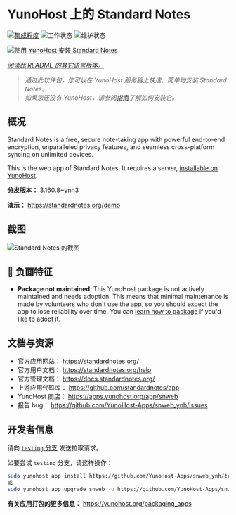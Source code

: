<!--
注意：此 README 由 <https://github.com/YunoHost/apps/tree/master/tools/readme_generator> 自动生成
请勿手动编辑。
-->

# YunoHost 上的 Standard Notes

[![集成程度](https://dash.yunohost.org/integration/snweb.svg)](https://dash.yunohost.org/appci/app/snweb) ![工作状态](https://ci-apps.yunohost.org/ci/badges/snweb.status.svg) ![维护状态](https://ci-apps.yunohost.org/ci/badges/snweb.maintain.svg)

[![使用 YunoHost 安装 Standard Notes](https://install-app.yunohost.org/install-with-yunohost.svg)](https://install-app.yunohost.org/?app=snweb)

*[阅读此 README 的其它语言版本。](./ALL_README.md)*

> *通过此软件包，您可以在 YunoHost 服务器上快速、简单地安装 Standard Notes。*  
> *如果您还没有 YunoHost，请参阅[指南](https://yunohost.org/install)了解如何安装它。*

## 概况

Standard Notes is a free, secure note-taking app with powerful end-to-end encryption, unparalleled privacy features, and seamless cross-platform syncing on unlimited devices. 

This is the web app of Standard Notes. It requires a server, [installable on YunoHost](https://github.com/YunoHost-Apps/snserver_ynh).


**分发版本：** 3.160.8~ynh3

**演示：** <https://standardnotes.org/demo>

## 截图

![Standard Notes 的截图](./doc/screenshots/standard_notes.png)

## :red_circle: 负面特征

- **Package not maintained**: This YunoHost package is not actively maintained and needs adoption. This means that minimal maintenance is made by volunteers who don't use the app, so you should expect the app to lose reliability over time. You can [learn how to package](https://yunohost.org/packaging_apps_intro) if you'd like to adopt it.

## 文档与资源

- 官方应用网站： <https://standardnotes.org/>
- 官方用户文档： <https://standardnotes.org/help>
- 官方管理文档： <https://docs.standardnotes.org/>
- 上游应用代码库： <https://github.com/standardnotes/app>
- YunoHost 商店： <https://apps.yunohost.org/app/snweb>
- 报告 bug： <https://github.com/YunoHost-Apps/snweb_ynh/issues>

## 开发者信息

请向 [`testing` 分支](https://github.com/YunoHost-Apps/snweb_ynh/tree/testing) 发送拉取请求。

如要尝试 `testing` 分支，请这样操作：

```bash
sudo yunohost app install https://github.com/YunoHost-Apps/snweb_ynh/tree/testing --debug
或
sudo yunohost app upgrade snweb -u https://github.com/YunoHost-Apps/snweb_ynh/tree/testing --debug
```

**有关应用打包的更多信息：** <https://yunohost.org/packaging_apps>
